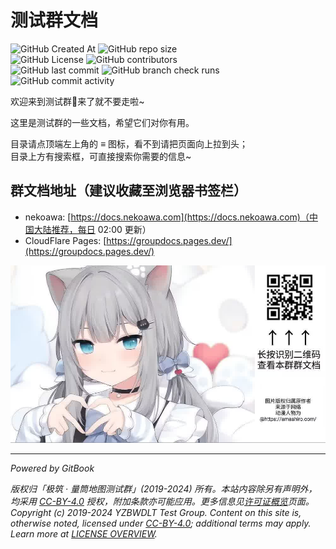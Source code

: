 # 测试群文档

![GitHub Created At](https://img.shields.io/github/created-at/PumpkinJui/groupdocs?style=for-the-badge)
![GitHub repo size](https://img.shields.io/github/repo-size/PumpkinJui/groupdocs?style=for-the-badge)  
![GitHub License](https://img.shields.io/github/license/PumpkinJui/groupdocs?style=for-the-badge)
![GitHub contributors](https://img.shields.io/github/contributors-anon/PumpkinJui/groupdocs?style=for-the-badge)  
![GitHub last commit](https://img.shields.io/github/last-commit/PumpkinJui/groupdocs?display_timestamp=author&style=for-the-badge)
![GitHub branch check runs](https://img.shields.io/github/check-runs/PumpkinJui/groupdocs/main?style=for-the-badge)  
![GitHub commit activity](https://img.shields.io/github/commit-activity/t/PumpkinJui/groupdocs?style=for-the-badge)

欢迎来到测试群👋来了就不要走啦~

这里是测试群的一些文档，希望它们对你有用。

目录请点顶端左上角的 ≡ 图标，看不到请把页面向上拉到头；  
目录上方有搜索框，可直接搜索你需要的信息~

## 群文档地址（建议收藏至浏览器书签栏）

- nekoawa: [https://docs.nekoawa.com](https://docs.nekoawa.com)（中国大陆推荐，每日 02:00 更新）
- CloudFlare Pages: [https://groupdocs.pages.dev/](https://groupdocs.pages.dev/)

![扫码查看群文档](assets/readme.jpg)

---

*Powered by GitBook* <!-- markdownlint-disable-line MD036 -->

*版权归「极筑 · 量筒地图测试群」(2019-2024) 所有。本站内容除另有声明外，均采用 [CC-BY-4.0](https://creativecommons.org/licenses/by/4.0/deed.zh-hans) 授权，附加条款亦可能应用。更多信息见[许可证概览](about/license_overview_zh.md)页面。*  
*Copyright (c) 2019-2024 YZBWDLT Test Group. Content on this site is, otherwise noted, licensed under [CC-BY-4.0](https://creativecommons.org/licenses/by/4.0/deed.en); additional terms may apply. Learn more at [LICENSE OVERVIEW](about/license_overview_en.md).*
